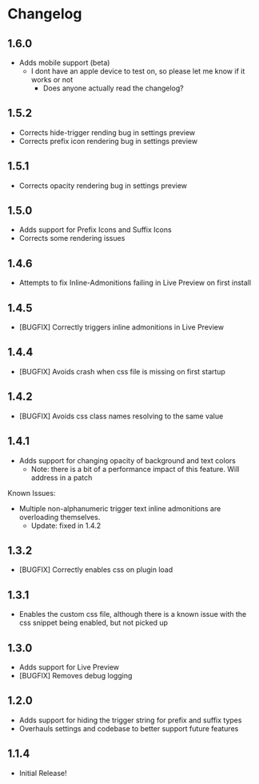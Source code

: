 # Changelog

## 1.6.0

- Adds mobile support (beta)
  - I dont have an apple device to test on, so please let me know if it works or not
    - Does anyone actually read the changelog?

## 1.5.2

- Corrects hide-trigger rending bug in settings preview
- Corrects prefix icon rendering bug in settings preview

## 1.5.1

- Corrects opacity rendering bug in settings preview

## 1.5.0

- Adds support for Prefix Icons and Suffix Icons
- Corrects some rendering issues

## 1.4.6

- Attempts to fix Inline-Admonitions failing in Live Preview on first install

## 1.4.5 

- [BUGFIX] Correctly triggers inline admonitions in Live Preview

## 1.4.4

- [BUGFIX] Avoids crash when css file is missing on first startup

## 1.4.2

- [BUGFIX] Avoids css class names resolving to the same value

## 1.4.1

- Adds support for changing opacity of background and text colors
  - Note: there is a bit of a performance impact of this feature. Will address in a patch

Known Issues:

- Multiple non-alphanumeric trigger text inline admonitions are overloading themselves.
  - Update: fixed in 1.4.2

## 1.3.2 

- [BUGFIX] Correctly enables css on plugin load

## 1.3.1 

- Enables the custom css file, although there is a known issue with the css snippet being enabled, but not picked up

## 1.3.0

- Adds support for Live Preview
- [BUGFIX] Removes debug logging

## 1.2.0

- Adds support for hiding the trigger string for prefix and suffix types
- Overhauls settings and codebase to better support future features

## 1.1.4

- Initial Release!

